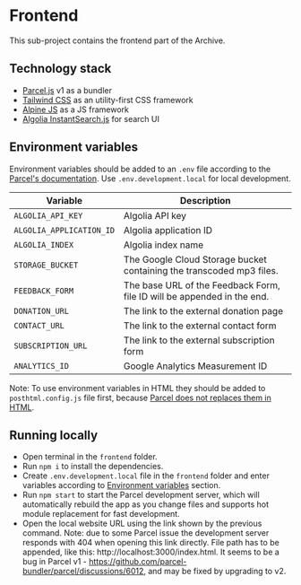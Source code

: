 # Frontend

This sub-project contains the frontend part of the Archive.

## Technology stack

- [Parcel.js](https://parceljs.org/) v1 as a bundler
- [Tailwind CSS](https://tailwindcss.com/) as an utility-first CSS framework
- [Alpine JS](https://github.com/alpinejs/alpine) as a JS framework
- [Algolia InstantSearch.js](https://www.algolia.com/doc/guides/building-search-ui/getting-started/js/) for search UI

## Environment variables

Environment variables should be added to an `.env` file according to the [Parcel's documentation](https://parceljs.org/env.html). Use `.env.development.local` for local development.

| Variable                 | Description                                                             |
| ------------------------ | ----------------------------------------------------------------------- |
| `ALGOLIA_API_KEY`        | Algolia API key                                                         |
| `ALGOLIA_APPLICATION_ID` | Algolia application ID                                                  |
| `ALGOLIA_INDEX`          | Algolia index name                                                      |
| `STORAGE_BUCKET`         | The Google Cloud Storage bucket containing the transcoded mp3 files.    |
| `FEEDBACK_FORM`          | The base URL of the Feedback Form, file ID will be appended in the end. |
| `DONATION_URL`           | The link to the external donation page                                  |
| `CONTACT_URL`            | The link to the external contact form                                   |
| `SUBSCRIPTION_URL`       | The link to the external subscription form                              |
| `ANALYTICS_ID`           | Google Analytics Measurement ID                                         |

Note: To use environment variables in HTML they should be added to `posthtml.config.js` file first, because [Parcel does not replaces them in HTML](https://github.com/parcel-bundler/parcel/issues/1209#issuecomment-432424397).

## Running locally

- Open terminal in the `frontend` folder.
- Run `npm i` to install the dependencies.
- Create `.env.development.local` file in the `frontend` folder and enter variables according to [Environment variables](#environment-variables) section.
- Run `npm start` to start the Parcel development server, which will automatically rebuild the app as you change files and supports hot module replacement for fast development.
- Open the local website URL using the link shown by the previous command. Note: due to some Parcel issue the development server responds with 404 when opening this link directly. File path has to be appended, like this: http://localhost:3000/index.html. It seems to be a bug in Parcel v1 - https://github.com/parcel-bundler/parcel/discussions/6012, and may be fixed by upgrading to v2.
